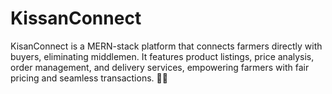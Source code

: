 # KissanConnect
KisanConnect is a MERN-stack platform that connects farmers directly with buyers, eliminating middlemen. It features product listings, price analysis, order management, and delivery services, empowering farmers with fair pricing and seamless transactions. 🌾🚜
